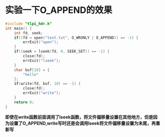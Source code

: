 # 实验一下O_APPEND的效果
```C
#include "tlpi_hdr.h"
int main() {
	int fd, seek;
	if((fd = open("test.txt", O_WRONLY | O_APPEND)) == -1) {
		errExit("open");
	}
	if((seek = lseek(fd, 0, SEEK_SET)) == -1) {
		close(fd);
		errExit("lseek");
	}
	char buf[10] = {
		"hello"
	};
	if(write(fd, buf, 10) == -1) {
		close(fd);
		errExit("write");
	}
	return 0;	
}
```
**即使在write函数前面调用了lseek函数，将文件偏移量设置在其他地方，但是因为设置了O_APPEND,write写时还是会调用lseek将文件偏移量设置为末尾，再重新写**